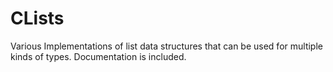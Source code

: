 # CLists
 Various Implementations of list data structures that can be used for multiple kinds of types.
 Documentation is included.
